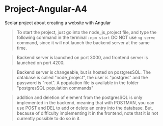 # Project-Angular-A4

Scolar project about creating a website with Angular

> To start the project, just go into the node_js_project file, and type the following command in the terminal : `npm start`
DO NOT use `ng serve` command, since it will not launch the backend server at the same time. 

> Backend server is launched on port 3000, and frontend server is launched on port 4200.

> Backend server is changeable, but is hosted on postgresSQL. The database is called "node_project", the user is "postgres" and the password is "root". A population file is available in the folder "postgresSQL population commands"

> addition and deletion of element from the postgresSQL is only implemented in the backend, meaning that with POSTMAN, you can use POST and DEL to add or delete an entry into the database. But, because of difficulty implementing it in the frontend, note that it is not currently possible to do so in it.
